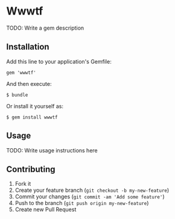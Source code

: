 # Wwwtf

TODO: Write a gem description

## Installation

Add this line to your application's Gemfile:

    gem 'wwwtf'

And then execute:

    $ bundle

Or install it yourself as:

    $ gem install wwwtf

## Usage

TODO: Write usage instructions here

## Contributing

1. Fork it
2. Create your feature branch (`git checkout -b my-new-feature`)
3. Commit your changes (`git commit -am 'Add some feature'`)
4. Push to the branch (`git push origin my-new-feature`)
5. Create new Pull Request
